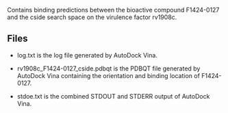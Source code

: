 Contains binding predictions between the bioactive compound F1424-0127 and the cside search space on the virulence factor rv1908c.

## Files

- log.txt is the log file generated by AutoDock Vina.

- rv1908c_F1424-0127_cside.pdbqt is the PDBQT file generated by AutoDock Vina containing the orientation and binding location of F1424-0127.

- stdoe.txt is the combined STDOUT and STDERR output of AutoDock Vina.

